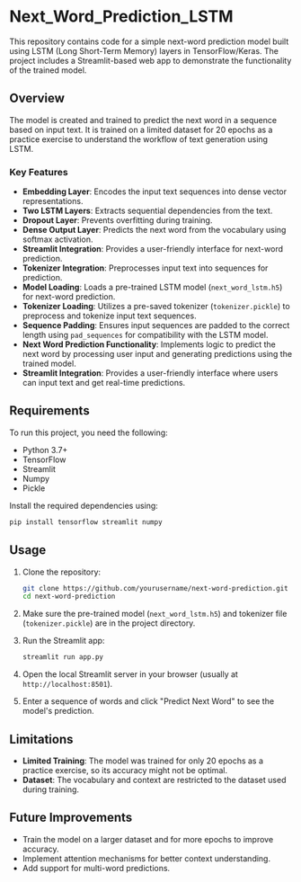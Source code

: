 # Next_Word_Prediction_LSTM
 This repository contains code for a simple next-word prediction model built using LSTM (Long Short-Term Memory) layers in TensorFlow/Keras. The project includes a Streamlit-based web app to demonstrate the functionality of the trained model.  

## Overview

The model is created and trained to predict the next word in a sequence based on input text. It is trained on a limited dataset for 20 epochs as a practice exercise to understand the workflow of text generation using LSTM.

### Key Features

- **Embedding Layer**: Encodes the input text sequences into dense vector representations.
- **Two LSTM Layers**: Extracts sequential dependencies from the text.
- **Dropout Layer**: Prevents overfitting during training.
- **Dense Output Layer**: Predicts the next word from the vocabulary using softmax activation.
- **Streamlit Integration**: Provides a user-friendly interface for next-word prediction.
- **Tokenizer Integration**: Preprocesses input text into sequences for prediction.
- **Model Loading**: Loads a pre-trained LSTM model (`next_word_lstm.h5`) for next-word prediction.
- **Tokenizer Loading**: Utilizes a pre-saved tokenizer (`tokenizer.pickle`) to preprocess and tokenize input text sequences.
- **Sequence Padding**: Ensures input sequences are padded to the correct length using `pad_sequences` for compatibility with the LSTM model.
- **Next Word Prediction Functionality**: Implements logic to predict the next word by processing user input and generating predictions using the trained model.
- **Streamlit Integration**: Provides a user-friendly interface where users can input text and get real-time predictions.

## Requirements

To run this project, you need the following:

- Python 3.7+
- TensorFlow
- Streamlit
- Numpy
- Pickle

Install the required dependencies using:
```bash
pip install tensorflow streamlit numpy
```

## Usage

1. Clone the repository:
   ```bash
   git clone https://github.com/yourusername/next-word-prediction.git
   cd next-word-prediction
   ```

2. Make sure the pre-trained model (`next_word_lstm.h5`) and tokenizer file (`tokenizer.pickle`) are in the project directory.

3. Run the Streamlit app:
   ```bash
   streamlit run app.py
   ```

4. Open the local Streamlit server in your browser (usually at `http://localhost:8501`).

5. Enter a sequence of words and click "Predict Next Word" to see the model's prediction.

## Limitations

- **Limited Training**: The model was trained for only 20 epochs as a practice exercise, so its accuracy might not be optimal.
- **Dataset**: The vocabulary and context are restricted to the dataset used during training.


## Future Improvements

- Train the model on a larger dataset and for more epochs to improve accuracy.
- Implement attention mechanisms for better context understanding.
- Add support for multi-word predictions.


